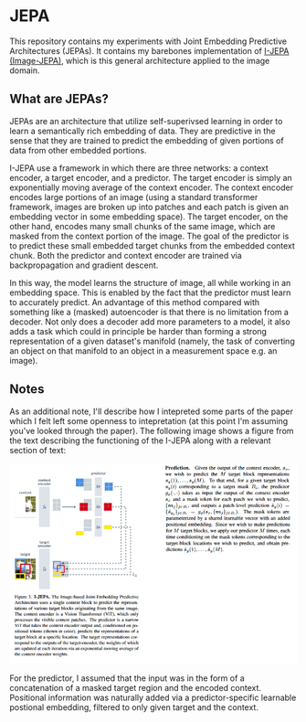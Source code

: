 # JEPA
This repository contains my experiments with Joint Embedding Predictive Architectures (JEPAs). It contains my barebones implementation of [I-JEPA (Image-JEPA)](https://arxiv.org/abs/2301.08243), which is this general architecture applied to the image domain.

## What are JEPAs?

JEPAs are an architecture that utilize self-superivsed learning in order to learn a semantically rich embedding of data. They are predictive in the sense that they are trained to predict the embedding of given portions of data from other embedded portions.

I-JEPA use a framework in which there are three networks: a context encoder, a target encoder, and a predictor. The target encoder is simply an exponentially moving average of the context encoder. The context encoder encodes large portions of an image (using a standard transformer framework, images are broken up into patches and each patch is given an embedding vector in some embedding space). The target encoder, on the other hand, encodes many small chunks of the same image, which are masked from the context portion of the image. The goal of the predictor is to predict these small embedded target chunks from the embedded context chunk. Both the predictor and context encoder are trained via backpropagation and gradient descent.

In this way, the model learns the structure of image, all while working in an embedding space. This is enabled by the fact that the predictor must learn to accurately predict. An advantage of this method compared with something like a (masked) autoencoder is that there is no limitation from a decoder. Not only does a decoder add more parameters to a model, it also adds a task which could in principle be harder than forming a strong representation of a given dataset's manifold (namely, the task of converting an object on that manifold to an object in a measurement space e.g. an image).

## Notes

As an additional note, I'll describe how I intepreted some parts of the paper which I felt left some openness to intepretation (at this point I'm assuming you've looked through the paper). The following image shows a figure from the text describing the functioning of the I-JEPA along with a relevant section of text:

![Description from paper](images/example.png)

For the predictor, I assumed that the input was in the form of a concatenation of a masked target region and the encoded context. Positional information was naturally added via a predictor-specific learnable postional embedding, filtered to only given target and the context.
